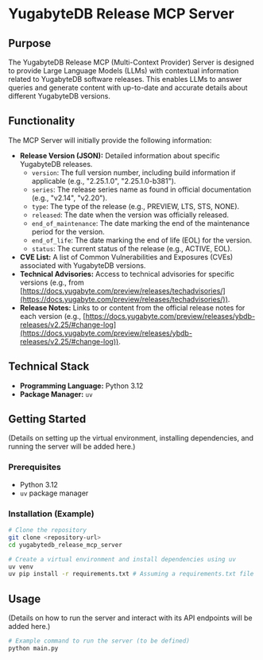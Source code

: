# YugabyteDB Release MCP Server

## Purpose

The YugabyteDB Release MCP (Multi-Context Provider) Server is designed to provide Large Language Models (LLMs) with contextual information related to YugabyteDB software releases. This enables LLMs to answer queries and generate content with up-to-date and accurate details about different YugabyteDB versions.

## Functionality

The MCP Server will initially provide the following information:

*   **Release Version (JSON):** Detailed information about specific YugabyteDB releases.
    *   `version`: The full version number, including build information if applicable (e.g., "2.25.1.0", "2.25.1.0-b381").
    *   `series`: The release series name as found in official documentation (e.g., "v2.14", "v2.20").
    *   `type`: The type of the release (e.g., PREVIEW, LTS, STS, NONE).
    *   `released`: The date when the version was officially released.
    *   `end_of_maintenance`: The date marking the end of the maintenance period for the version.
    *   `end_of_life`: The date marking the end of life (EOL) for the version.
    *   `status`: The current status of the release (e.g., ACTIVE, EOL).
*   **CVE List:** A list of Common Vulnerabilities and Exposures (CVEs) associated with YugabyteDB versions.
*   **Technical Advisories:** Access to technical advisories for specific versions (e.g., from [https://docs.yugabyte.com/preview/releases/techadvisories/](https://docs.yugabyte.com/preview/releases/techadvisories/)).
*   **Release Notes:** Links to or content from the official release notes for each version (e.g., [https://docs.yugabyte.com/preview/releases/ybdb-releases/v2.25/#change-log](https://docs.yugabyte.com/preview/releases/ybdb-releases/v2.25/#change-log)).

## Technical Stack

*   **Programming Language:** Python 3.12
*   **Package Manager:** `uv`

## Getting Started

(Details on setting up the virtual environment, installing dependencies, and running the server will be added here.)

### Prerequisites

*   Python 3.12
*   `uv` package manager

### Installation (Example)

```bash
# Clone the repository
git clone <repository-url>
cd yugabytedb_release_mcp_server

# Create a virtual environment and install dependencies using uv
uv venv
uv pip install -r requirements.txt # Assuming a requirements.txt file
```

## Usage

(Details on how to run the server and interact with its API endpoints will be added here.)

```bash
# Example command to run the server (to be defined)
python main.py
```